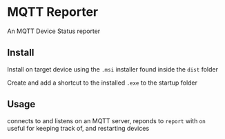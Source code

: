 # MQTT Reporter

An MQTT Device Status reporter

## Install
Install on target device using the `.msi` installer found inside the `dist` folder

Create and add a shortcut to the installed `.exe` to the startup folder

## Usage
connects to and listens on an MQTT server, reponds to `report` with `on` useful for keeping track of, and restarting devices
